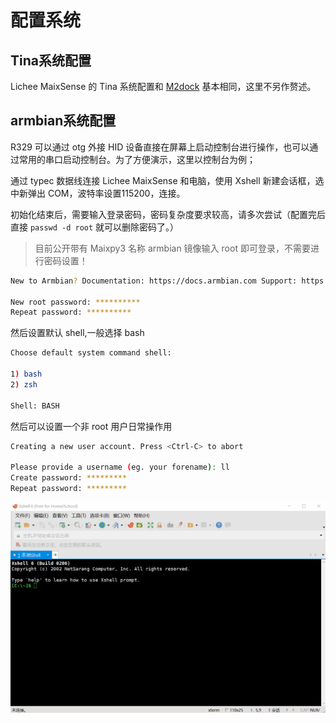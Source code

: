 # 配置系统

## Tina系统配置

Lichee MaixSense 的 Tina 系统配置和 [M2dock](./../M2/usage.md) 基本相同，这里不另作赘述。

## armbian系统配置

R329 可以通过 otg 外接 HID 设备直接在屏幕上启动控制台进行操作，也可以通过常用的串口启动控制台。为了方便演示，这里以控制台为例；

通过 typec 数据线连接 Lichee MaixSense 和电脑，使用 Xshell 新建会话框，选中新弹出 COM，波特率设置115200，连接。


初始化结束后，需要输入登录密码，密码复杂度要求较高，请多次尝试（配置完后直接 `passwd -d root` 就可以删除密码了。）

> 目前公开带有 Maixpy3 名称 armbian 镜像输入 root 即可登录，不需要进行密码设置！

```bash
New to Armbian? Documentation: https://docs.armbian.com Support: https://forum.armbian.com

New root password: **********
Repeat password: **********
```

然后设置默认 shell,一般选择 bash

```bash
Choose default system command shell:

1) bash
2) zsh

Shell: BASH
```

然后可以设置一个非 root 用户日常操作用

```bash
Creating a new user account. Press <Ctrl-C> to abort

Please provide a username (eg. your forename): ll
Create password: *********
Repeat password: *********
```

![2021080511-46-52](./assets/2021080511-46-52.gif)
